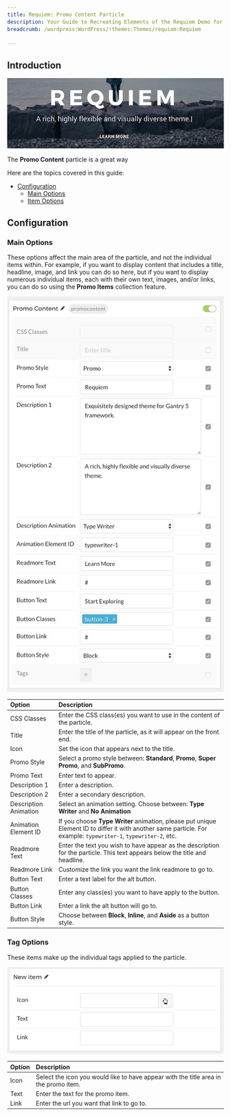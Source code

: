 ```yaml
---
title: Requiem: Promo Content Particle
description: Your Guide to Recreating Elements of the Requiem Demo for WordPress
breadcrumb: /wordpress:WordPress/!themes:Themes/requiem:Requiem

---
```


## Introduction

![](assets/particle_promo1.jpeg)

The **Promo Content** particle is a great way  

Here are the topics covered in this guide:

* [Configuration](#configuration)
    - [Main Options](#main-options)
    - [Item Options](#item-options)

## Configuration

### Main Options 

These options affect the main area of the particle, and not the individual items within. For example, if you want to display content that includes a title, headline, image, and link you can do so here, but if you want to display numerous individual items, each with their own text, images, and/or links, you can do so using the **Promo Items** collection feature.

![](assets/particle_promo2.jpeg)

| Option                | Description                                                                                                                                                      |
| :-----                | :-----                                                                                                                                                           |
| CSS Classes           | Enter the CSS class(es) you want to use in the content of the particle.                                                                                          |
| Title                 | Enter the title of the particle, as it will appear on the front end.                                                                                             |
| Icon                  | Set the icon that appears next to the title.                                                                                                                     |
| Promo Style           | Select a promo style between: **Standard**, **Promo**, **Super Promo**, and **SubPromo**.                                                                        |
| Promo Text            | Enter text to appear.                                                                                                                                            |
| Description 1         | Enter a description.                                                                                                                                             |
| Description 2         | Enter a secondary description.                                                                                                                                   |
| Description Animation | Select an animation setting. Choose between: **Type Writer** and **No Animation**                                                                                |
| Animation Element ID  | If you choose **Type Writer** animation, please put unique Element ID to differ it with another same particle. For example: `typewriter-1`, `typewriter-2`, etc. |
| Readmore Text         | Enter the text you wish to have appear as the description for the particle. This text appears below the title and headline.                                      |
| Readmore Link         | Customize the link you want the link readmore to go to.                                                                                                          |
| Button Text           | Enter a text label for the alt button.                                                                                                                           |
| Button Classes        | Enter any class(es) you want to have apply to the button.                                                                                                        |
| Button Link           | Enter a link the alt button will go to.                                                                                                                          |
| Button Style          | Choose between **Block**, **Inline**, and **Aside** as a button style.                                                                                           |

### Tag Options

These items make up the individual tags applied to the particle.

![](assets/particle_promo3.jpeg)

| Option | Description                                                                          |
| :----- | :-----                                                                               |
| Icon   | Select the icon you would like to have appear with the title area in the promo item. |
| Text   | Enter the text for the promo item.                                                   |
| Link   | Enter the url you want that link to go to.                                           |

